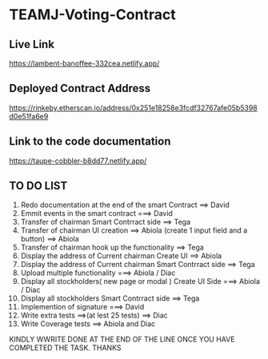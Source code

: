 # TEAMJ-Voting-Contract


## Live Link
https://lambent-banoffee-332cea.netlify.app/

## Deployed Contract Address
https://rinkeby.etherscan.io/address/0x251e18258e3fcdf32767afe05b5398d0e51fa6e9

## Link to the code documentation
https://taupe-cobbler-b8dd77.netlify.app/


## TO DO LIST
1. Redo documentation at the end of the smart Contract ==> David
2. Emmit events in the smart contract ===> David
3. Transfer of chairman Smart Contrract side ==> Tega
4. Transfer of chairman UI creation ==> Abiola (create 1 input field and a button) ==> Abiola
5. Transfer of chairman hook up the functionality ==> Tega
6. Display the address of Current chairman Create UI ==> Abiola
7. Display the address of Current chairman Smart Contrract side ==> Tega
8. Upload multiple functionality ===> Abiola / Diac
9. Display all stockholders( new page or modal ) Create UI Side ===> Abiola / Diac
10. Display all stockholders Smart Contrract side ==> Tega
11. Implemention of signature ===> David
12. Write extra tests ==>(at lest 25 tests) ==> Diac
13. Write Coverage tests ==> Abiola and Diac



KINDLY WWRITE DONE AT THE END OF THE LINE ONCE YOU HAVE COMPLETED THE TASK.
THANKS
